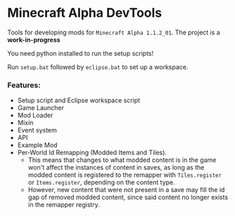 # Minecraft Alpha DevTools
Tools for developing mods for `Minecraft Alpha 1.1.2_01`.
The project is a __work-in-progress__

You need python installed to run the setup scripts!

Run `setup.bat` followed by `eclipse.bat` to set up a workspace.

### Features:
 - Setup script and Eclipse workspace script
 - Game Launcher
 - Mod Loader
 - Mixin
 - Event system
 - API
 - Example Mod
 - Per-World Id Remapping (Modded Items and Tiles).
   - This means that changes to what modded content is in the game won't affect the instances of content in saves, as long as the modded content is registered to the remapper with `Tiles.register` or `Items.register`, depending on the content type.
   - However, new content that were not present in a save may fill the id gap of removed modded content, since said content no longer exists in the remapper registry.
